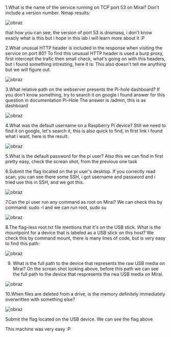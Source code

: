 1.What is the name of the service running on TCP port 53 on Mirai? Don't include a version number.
Nmap results:

![obraz](https://github.com/Anogota/Mirai/assets/143951834/b7a17948-469e-4e24-9c78-058763355711)

that how you can see, the version of port 53 is dnsmasq, i don't know exacly what is this but i hope in this lab i will learn more about it :P

2.What unusual HTTP header is included in the response when visiting the service on port 80?
To find this unusual HTTP header is used a burp proxy, first intercept the trafic then small check, what's going on with this headers, but i found something intresting, here it is:
This also doesn't tell me anything but we will figure out.

![obraz](https://github.com/Anogota/Mirai/assets/143951834/228763d5-cbc2-4010-90bc-13f33859e7ba)

3.What relative path on the webserver presents the Pi-hole dashboard?
If you don't know something, try to search it on google i found answer for this question in documentation Pi-Hole
The answer is /admin, this is as dashboard

![obraz](https://github.com/Anogota/Mirai/assets/143951834/c8c3691f-f784-4fcd-98a2-c631be620ab1)

4.What was the default username on a Raspberry Pi device?
Still we need to find it on google, let's search it, this is also quick to find, in first link i found what i want, here is the result:

![obraz](https://github.com/Anogota/Mirai/assets/143951834/7f80383f-65ec-4666-a0ef-68c2ce27f24f)

5.What is the default password for the pi user?
Also this we can find in first pretty easy, check the screan shot, from the previous one task 

6.Submit the flag located on the pi user's desktop.
If you correctly read scan, you can see there some SSH, i got username and password and i tried use this in SSH, and we got this.

![obraz](https://github.com/Anogota/Mirai/assets/143951834/79cbd7c8-de34-42f7-b1aa-d5b5a84b14b0)

7.Can the pi user run any command as root on Mirai?
We can check this by command: sudo -l and we can run root, sudo su 

![obraz](https://github.com/Anogota/Mirai/assets/143951834/18c1e754-7c8e-418d-b1c5-c4a5c7065bf0)

8.The flag-less root.txt file mentions that it's on the USB stick. What is the mountpoint for a device that is labeled as a USB stick on this host?
We check this by command mount, there is many lines of code, but is very easy to find this path:

![obraz](https://github.com/Anogota/Mirai/assets/143951834/70f505a3-e1ee-45cb-9586-7b85819493a0)

9. What is the full path to the device that represents the raw USB media on Mirai?
On the screan shot looking above, before this path we can see the full path to the device that respresents the rwa USB media on Mirai.

![obraz](https://github.com/Anogota/Mirai/assets/143951834/22b8dfc7-a58e-4385-9b8b-84b9c66aa1ee)

10.When files are deleted from a drive, is the memory definitely immediately overwritten with something else?

![obraz](https://github.com/Anogota/Mirai/assets/143951834/d66a9d0b-1b44-467f-ab2b-6183a8cddd7c)

Submit the flag located on the USB device.
We can see the flag above 

This machine was very easy :P
